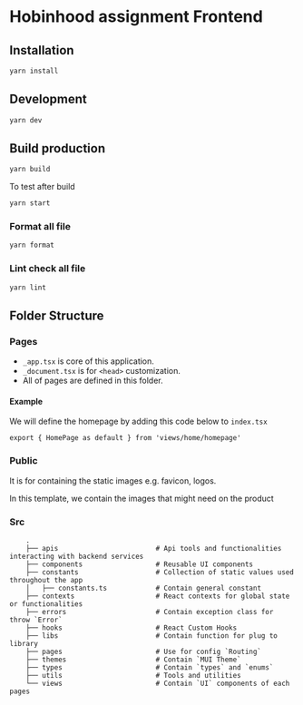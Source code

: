 # Hobinhood assignment Frontend

## Installation

```bash
yarn install
```

## Development

```bash
yarn dev
```

## Build production

```bash
yarn build
```

To test after build

```bash
yarn start
```

### Format all file

```bash
yarn format
```

### Lint check all file

```bash
yarn lint
```

## Folder Structure

### Pages

- `_app.tsx` is core of this application.
- `_document.tsx` is for `<head>` customization.
- All of pages are defined in this folder.

#### Example

We will define the homepage by adding this code below to `index.tsx`

```tsx
export { HomePage as default } from 'views/home/homepage'
```

### Public

It is for containing the static images e.g. favicon, logos.

In this template, we contain the images that might need on the product

### Src

```text
    .
    ├── apis                        # Api tools and functionalities interacting with backend services
    ├── components                  # Reusable UI components
    ├── constants                   # Collection of static values used throughout the app
    │   ├── constants.ts            # Contain general constant
    ├── contexts                    # React contexts for global state or functionalities
    ├── errors                      # Contain exception class for throw `Error`
    ├── hooks                       # React Custom Hooks
    ├── libs                        # Contain function for plug to library
    ├── pages                       # Use for config `Routing`
    ├── themes                      # Contain `MUI Theme`
    ├── types                       # Contain `types` and `enums`
    ├── utils                       # Tools and utilities
    └── views                       # Contain `UI` components of each pages
```
